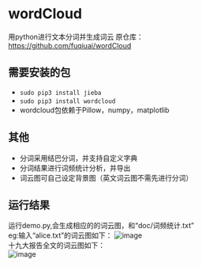 # wordCloud
用python进行文本分词并生成词云
原仓库：
https://github.com/fuqiuai/wordCloud
## 需要安装的包
* `sudo pip3 install jieba`
* `sudo pip3 install wordcloud`
* wordcloud包依赖于Pillow，numpy，matplotlib 

## 其他
* 分词采用结巴分词，并支持自定义字典
* 分词结果进行词频统计分析，并导出
* 词云图可自己设定背景图（英文词云图不需先进行分词）

## 运行结果
运行demo.py,会生成相应的的词云图，和“doc/词频统计.txt”  
eg:输入“alice.txt”的词云图如下：
![image](https://raw.githubusercontent.com/fuqiuai/wordCloud/master/Images/alice.png)  
十九大报告全文的词云图如下：  
![image](https://raw.githubusercontent.com/fuqiuai/wordCloud/master/Images/十九大.png)


